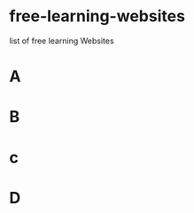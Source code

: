 free-learning-websites
======================

list of free learning Websites

A
=========


B
=========


c
=========


D
=========
